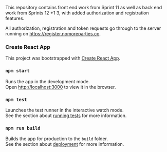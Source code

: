 This repository contains front end work from Sprint 11 as well as back end work from Sprints 12 +1 3, with added authorization and registration features.

All authorization, registration and token requests go through to the server running on https://register.nomoreparties.co.


### Create React App

This project was bootstrapped with [Create React App](https://github.com/facebook/create-react-app).

### `npm start`
Runs the app in the development mode.<br />
Open [http://localhost:3000](http://localhost:3000) to view it in the browser.

### `npm test`
Launches the test runner in the interactive watch mode.<br />
See the section about [running tests](https://facebook.github.io/create-react-app/docs/running-tests) for more information.

### `npm run build`
Builds the app for production to the `build` folder.<br />
See the section about [deployment](https://facebook.github.io/create-react-app/docs/deployment) for more information.

